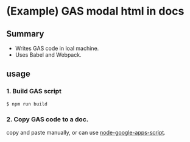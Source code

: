 # (Example) GAS modal html in docs

## Summary

* Writes GAS code in loal machine.
* Uses Babel and Webpack.

## usage

### 1. Build GAS script

```
$ npm run build
```

### 2. Copy GAS code to a doc.

copy and paste manually, or can use [node-google-apps-script](https://github.com/danthareja/node-google-apps-script).
